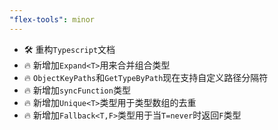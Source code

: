 ```yaml
---
"flex-tools": minor
---
```


- 🛠 重构`Typescript`文档
- 🔥 新增加`Expand<T>`用来合并组合类型
- 🔥 `ObjectKeyPaths`和`GetTypeByPath`现在支持自定义路径分隔符
- 🔥 新增加`syncFunction`类型
- 🔥 新增加`Unique<T>`类型用于类型数组的去重
- 🔥 新增加`Fallback<T,F>`类型用于当`T=never`时返回`F`类型
